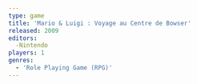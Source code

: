 ```yaml
---
type: game
title: 'Mario & Luigi : Voyage au Centre de Bowser'
released: 2009
editors: 
  -Nintendo
players: 1
genres:
  - 'Role Playing Game (RPG)'
---
```

